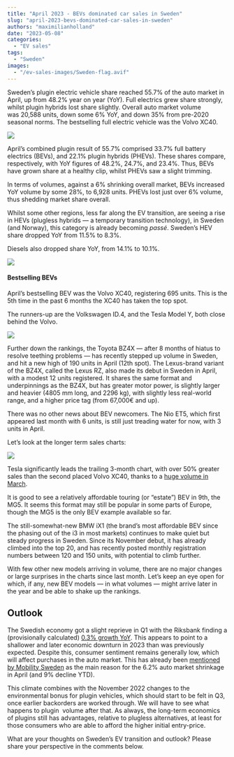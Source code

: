 ```yaml
---
title: "April 2023 - BEVs dominated car sales in Sweden"
slug: "april-2023-bevs-dominated-car-sales-in-sweden"
authors: "maximilianholland"
date: "2023-05-08"
categories:
  - "EV sales"
tags:
  - "Sweden"
images:
  - "/ev-sales-images/Sweden-flag.avif"
---
```


Sweden’s plugin electric vehicle share reached 55.7% of the auto market in April, up from 48.2% year on year (YoY). Full electrics grew share strongly, whilst plugin hybrids lost share slightly. Overall auto market volume was 20,588 units, down some 6% YoY, and down 35% from pre-2020 seasonal norms. The bestselling full electric vehicle was the Volvo XC40.

![](ev-sales-images/2023-04-Sweden-Passenger-Auto-Registrations.avif)

April’s combined plugin result of 55.7% comprised 33.7% full battery electrics (BEVs), and 22.1% plugin hybrids (PHEVs). These shares compare, respectively, with YoY figures of 48.2%, 24.7%, and 23.4%. Thus, BEVs have grown share at a healthy clip, whilst PHEVs saw a slight trimming.

In terms of volumes, against a 6% shrinking overall market, BEVs increased YoY volume by some 28%, to 6,928 units. PHEVs lost just over 6% volume, thus shedding market share overall.

Whilst some other regions, less far along the EV transition, are seeing a rise in HEVs (plugless hybrids — a temporary transition technology), in Sweden (and Norway), this category is already becoming _passé_. Sweden’s HEV share dropped YoY from 11.5% to 8.3%.

Diesels also dropped share YoY, from 14.1% to 10.1%.

![](ev-sales-images/2023-04-Sweden-Monthly-Powertrain-Market-Share.avif)

#### Bestselling BEVs

April’s bestselling BEV was the Volvo XC40, registering 695 units. This is the 5th time in the past 6 months the XC40 has taken the top spot.

The runners-up are the Volkswagen ID.4, and the Tesla Model Y, both close behind the Volvo.

![](ev-sales-images/2023-04-Sweden-Top-BEVs.avif)

Further down the rankings, the Toyota BZ4X — after 8 months of hiatus to resolve teething problems — has recently stepped up volume in Sweden, and hit a new high of 190 units in April (12th spot). The Lexus-brand variant of the BZ4X, called the Lexus RZ, also made its debut in Sweden in April, with a modest 12 units registered. It shares the same format and underpinnings as the BZ4X, but has greater motor power, is slightly larger and heavier (4805 mm long, and 2296 kg), with slightly less real-world range, and a higher price tag (from 67,000€ and up).

There was no other news about BEV newcomers. The Nio ET5, which first appeared last month with 6 units, is still just treading water for now, with 3 units in April.

Let’s look at the longer term sales charts:

![](ev-sales-images/2023-04-Sweden-Top-BEVs-Trailing-Qtr.avif)

Tesla significantly leads the trailing 3-month chart, with over 50% greater sales than the second placed Volvo XC40, thanks to a [huge volume in March](/2023/04/07/march-2023-tesla-model-y-strengthens-its-position-in-sweden/).

It is good to see a relatively affordable touring (or “estate”) BEV in 9th, the MG5. It seems this format may still be popular in some parts of Europe, though the MG5 is the only BEV example available so far.

The still-somewhat-new BMW iX1 (the brand’s most affordable BEV since the phasing out of the i3 in most markets) continues to make quiet but steady progress in Sweden. Since its November debut, it has already climbed into the top 20, and has recently posted monthly registration numbers between 120 and 150 units, with potential to climb further.

With few other new models arriving in volume, there are no major changes or large surprises in the charts since last month. Let’s keep an eye open for which, if any, new BEV models — in what volumes — might arrive later in the year and be able to shake up the rankings.

## Outlook

The Swedish economy got a slight reprieve in Q1 with the Riksbank finding a (provisionally calculated) [0.3% growth YoY](https://www.businesstimes.com.sg/international/swedish-economy-expanded-q1-outlook-uncertain). This appears to point to a shallower and later economic downturn in 2023 than was previously expected. Despite this, consumer sentiment remains generally low, which will affect purchases in the auto market. This has already been [mentioned by Mobility Sweden](https://mobilitysweden.se/statistik/Nyregistreringar_per_manad_1/nyregistreringar-2023_3/fortsatt-svag-personbilsmarknad-i-april) as the main reason for the 6.2% auto market shrinkage in April (and 9% decline YTD).

This climate combines with the November 2022 changes to the environmental bonus for plugin vehicles, which should start to be felt in Q3, once earlier backorders are worked through. We will have to see what happens to plugin  volume after that. As always, the long-term economics of plugins still has advantages, relative to plugless alternatives, at least for those consumers who are able to afford the higher initial entry-price.

What are your thoughts on Sweden’s EV transition and outlook? Please share your perspective in the comments below.
